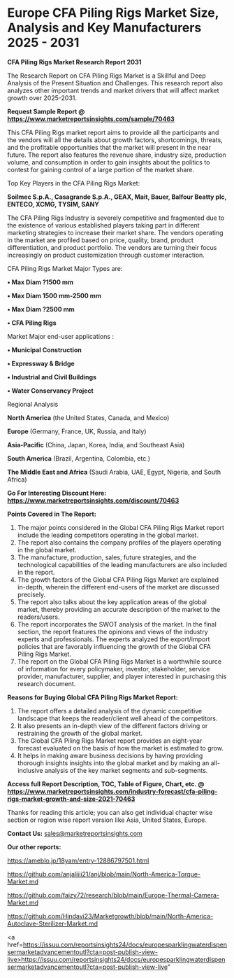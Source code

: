 # Europe CFA Piling Rigs Market Size, Analysis and Key Manufacturers 2025 - 2031

<strong>CFA Piling Rigs Market Research Report 2031</strong>

The Research Report on CFA Piling Rigs Market is a Skillful and Deep Analysis of the Present Situation and Challenges. This research report also analyzes other important trends and market drivers that will affect market growth over 2025-2031.

<strong>Request Sample Report @ <a href=https://www.marketreportsinsights.com/sample/70463>https://www.marketreportsinsights.com/sample/70463</a></strong>

This CFA Piling Rigs market report aims to provide all the participants and the vendors will all the details about growth factors, shortcomings, threats, and the profitable opportunities that the market will present in the near future. The report also features the revenue share, industry size, production volume, and consumption in order to gain insights about the politics to contest for gaining control of a large portion of the market share.

Top Key Players in the CFA Piling Rigs Market:

<strong>Soilmec S.p.A., Casagrande S.p.A., GEAX, Mait, Bauer, Balfour Beatty plc, ENTECO, XCMG, TYSIM, SANY</strong>

The CFA Piling Rigs Industry is severely competitive and fragmented due to the existence of various established players taking part in different marketing strategies to increase their market share. The vendors operating in the market are profiled based on price, quality, brand, product differentiation, and product portfolio. The vendors are turning their focus increasingly on product customization through customer interaction.

CFA Piling Rigs Market Major Types are:

<strong>• Max Diam ?1500 mm

• Max Diam 1500 mm-2500 mm

• Max Diam ?2500 mm

• CFA Piling Rigs</strong>

Market Major end-user applications :

<strong>• Municipal Construction

• Expressway & Bridge

• Industrial and Civil Buildings

• Water Conservancy Project</strong>

Regional Analysis

</u><strong><b>North America</b></strong> (the United States, Canada, and Mexico)

<strong><b>Europe </b></strong>(Germany, France, UK, Russia, and Italy)

<strong><b>Asia-Pacific</b></strong> (China, Japan, Korea, India, and Southeast Asia)

<strong><b>South America</b></strong> (Brazil, Argentina, Colombia, etc.)

<strong><b>The Middle East and Africa</b></strong> (Saudi Arabia, UAE, Egypt, Nigeria, and South Africa)

<strong>Go For Interesting Discount Here: <a href=https://www.marketreportsinsights.com/discount/70463>https://www.marketreportsinsights.com/discount/70463</a></strong>

<strong>Points Covered in The Report:</strong>
<ol>
  <li>The major points considered in the Global CFA Piling Rigs Market report include the leading competitors operating in the global market.</li>
  <li>The report also contains the company profiles of the players operating in the global market.</li>
  <li>The manufacture, production, sales, future strategies, and the technological capabilities of the leading manufacturers are also included in the report.</li>
  <li>The growth factors of the Global CFA Piling Rigs Market are explained in-depth, wherein the different end-users of the market are discussed precisely.</li>
  <li>The report also talks about the key application areas of the global market, thereby providing an accurate description of the market to the readers/users.</li>
  <li>The report incorporates the SWOT analysis of the market. In the final section, the report features the opinions and views of the industry experts and professionals. The experts analyzed the export/import policies that are favorably influencing the growth of the Global CFA Piling Rigs Market.</li>
  <li>The report on the Global CFA Piling Rigs Market is a worthwhile source of information for every policymaker, investor, stakeholder, service provider, manufacturer, supplier, and player interested in purchasing this research document.</li>
</ol>
<strong>Reasons for Buying Global CFA Piling Rigs Market Report:</strong>

<ol>
  <li>The report offers a detailed analysis of the dynamic competitive landscape that keeps the reader/client well ahead of the competitors.</li>
  <li>It also presents an in-depth view of the different factors driving or restraining the growth of the global market.</li>
  <li>The Global CFA Piling Rigs Market report provides an eight-year forecast evaluated on the basis of how the market is estimated to grow.</li>
  <li>It helps in making aware business decisions by having providing thorough insights insights into the global market and by making an all-inclusive analysis of the key market segments and sub-segments.</li>
</ol>
<strong>Access full Report Description, TOC, Table of Figure, Chart, etc. @ <a href=https://www.marketreportsinsights.com/industry-forecast/cfa-piling-rigs-market-growth-and-size-2021-70463>https://www.marketreportsinsights.com/industry-forecast/cfa-piling-rigs-market-growth-and-size-2021-70463</a></strong>


Thanks for reading this article; you can also get individual chapter wise section or region wise report version like Asia, United States, Europe.

<strong>Contact Us:</strong>
sales@marketreportsinsights.com

<strong>Our other reports:</strong>

<a href=https://ameblo.jp/18yam/entry-12886797501.html>https://ameblo.jp/18yam/entry-12886797501.html</a>

<a href=https://github.com/anjaliiii21/anj/blob/main/North-America-Torque-Market.md>https://github.com/anjaliiii21/anj/blob/main/North-America-Torque-Market.md</a>

<a href=https://github.com/faizy72/research/blob/main/Europe-Thermal-Camera-Market.md>https://github.com/faizy72/research/blob/main/Europe-Thermal-Camera-Market.md</a>

<a href=https://github.com/Hindavi23/Marketgrowth/blob/main/North-America-Autoclave-Sterilizer-Market.md>https://github.com/Hindavi23/Marketgrowth/blob/main/North-America-Autoclave-Sterilizer-Market.md</a>

<a href=https://issuu.com/reportsinsights24/docs/europesparklingwaterdispensermarketadvancementoutl?cta=post-publish-view-live>https://issuu.com/reportsinsights24/docs/europesparklingwaterdispensermarketadvancementoutl?cta=post-publish-view-live</a>"
